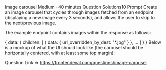 Image carousel
Medium
·
40 minutes
Question
Solutions10
Prompt
Create an image carousel that cycles through images fetched from an endpoint (displaying a new image every 3 seconds), and allows the user to skip to the next/previous image.

The example endpoint contains images within the response as follows:

{
  data: {
    children: [
      {
        data: {
          url_overridden_by_dest: "*.jpg"
        }
      },
      ...
    ]
  }
}
Below is a mockup of what the UI should look like (the carousel should be horizontally centered, with at least some top margin):

Question Link => https://frontendeval.com/questions/image-carousel
